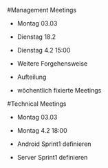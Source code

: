#Management Meetings

 - Montag 03.03
 
 - Dienstag 18.2

 - Dienstag 4.2 15:00
  - Weitere Forgehensweise
  - Aufteilung
  - wöchentlich fixierte Meetings
   
 

#Technical Meetings

 - Montag 03.03

 - Montag 4.2 18:00
  - Android Sprint1 definieren
  - Server Sprint1 definieren





